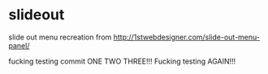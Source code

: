 # slideout
slide out menu recreation from http://1stwebdesigner.com/slide-out-menu-panel/

fucking testing commit ONE TWO THREE!!!
Fucking testing AGAIN!!!